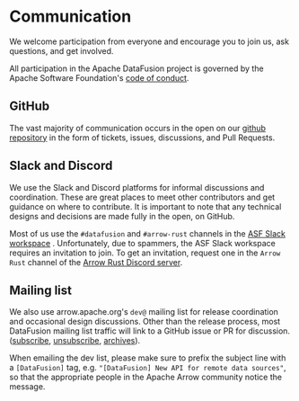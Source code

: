 <!---
  Licensed to the Apache Software Foundation (ASF) under one
  or more contributor license agreements.  See the NOTICE file
  distributed with this work for additional information
  regarding copyright ownership.  The ASF licenses this file
  to you under the Apache License, Version 2.0 (the
  "License"); you may not use this file except in compliance
  with the License.  You may obtain a copy of the License at

    http://www.apache.org/licenses/LICENSE-2.0

  Unless required by applicable law or agreed to in writing,
  software distributed under the License is distributed on an
  "AS IS" BASIS, WITHOUT WARRANTIES OR CONDITIONS OF ANY
  KIND, either express or implied.  See the License for the
  specific language governing permissions and limitations
  under the License.
-->

# Communication

We welcome participation from everyone and encourage you to join us, ask
questions, and get involved.

All participation in the Apache DataFusion project is governed by the
Apache Software Foundation's [code of
conduct](https://www.apache.org/foundation/policies/conduct.html).

## GitHub

The vast majority of communication occurs in the open on our
[github repository](https://github.com/apache/datafusion) in the form of tickets, issues, discussions, and Pull Requests.

## Slack and Discord

We use the Slack and Discord platforms for informal discussions and coordination. These are great places to
meet other contributors and get guidance on where to contribute. It is important to note that any technical designs and
decisions are made fully in the open, on GitHub.

Most of us use the `#datafusion` and `#arrow-rust` channels in the [ASF Slack workspace](https://s.apache.org/slack-invite) .
Unfortunately, due to spammers, the ASF Slack workspace requires an invitation to join. To get an invitation,
request one in the `Arrow Rust` channel of the [Arrow Rust Discord server](https://discord.gg/Qw5gKqHxUM).

## Mailing list

We also use arrow.apache.org's `dev@` mailing list for release coordination and occasional design discussions. Other
than the release process, most DataFusion mailing list traffic will link to a GitHub issue or PR for discussion.
([subscribe](mailto:dev-subscribe@datafusion.apache.org),
[unsubscribe](mailto:dev-unsubscribe@datafusion.apache.org),
[archives](https://lists.apache.org/list.html?dev@arrow.apache.org)).

When emailing the dev list, please make sure to prefix the subject line with a
`[DataFusion]` tag, e.g. `"[DataFusion] New API for remote data sources"`, so
that the appropriate people in the Apache Arrow community notice the message.
